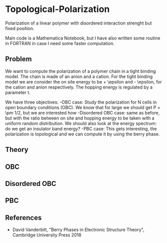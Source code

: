 # Topological-Polarization
Polarization of a linear polymer with disordered interaction strenght but fixed position.


Main code is a Mathematica Notebook, but I have also written some routine in FORTRAN in case I need some faster computation.


## Problem 
We want to compute the polarization of a polymer chain in a tight binding model. The chain is made of an anion and a cation.
For the tight binding model we are consider the on site energy to be + \epsilon and - \epsilon, for the cation and anion respectively. The hopping energy is regulated by a parameter t.

We have three objectives:
-OBC case: Study the polarization for N cells in open boundary conditions (OBC). We know that for large we should get  P = \pm 1/2, but we are interested how 
-Disordered OBC case: same as before, but with the ratio between on site and hopping energy to be taken with a uniform random distribution. We should also look at the energy spectrum: do we get an insulator band energy?
-PBC case: This gets interesting, the polarization is topological and we can compute it by using the berry phase.


## Theory

## OBC

## Disordered OBC

## PBC

## References
- David Vanderbilt, "Berry Phases in Electronic Structure Theory", Cambridge University Press 2018
